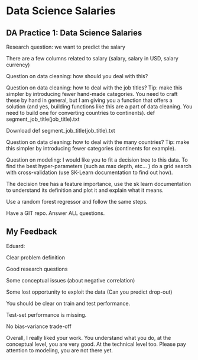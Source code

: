 # Data Science Salaries



## DA Practice 1: Data Science Salaries

Research question: we want to predict the salary

There are a few columns related to salary (salary, salary in USD, salary currency)

Question on data cleaning: how should you deal with this? 

Question on data cleaning: how to deal with the job titles? Tip: make this simpler by introducing fewer hand-made categories. You need to craft these by hand in general, but I am giving you a function that offers a solution (and yes, building functions like this are a part of data cleaning. You need to build one for converting countries to continents). def segment_job_title(job_title).txt

Download def segment_job_title(job_title).txt

 

Question on data cleaning: how to deal with the many countries?   Tip: make this simpler by introducing fewer categories (continents for example).

Question on modeling: I would like you to fit a decision tree to this data.  To find the best hyper-parameters (such as max depth, etc... ) do a grid search with cross-validation (use SK-Learn documentation to find out how). 

The decision tree has a feature importance, use the sk learn documentation to understand its definition and plot it and explain what it means. 

Use a random forest regressor and follow the same steps.

Have a GIT repo. Answer ALL questions.

## My Feedback

Eduard:

 
Clear problem definition

Good research questions

Some conceptual issues (about negative correlation)

Some lost opportunity to exploit the data (Can you predict drop-out)

You should be clear on train and test performance.

Test-set performance is missing.

No bias-variance trade-off


Overall, I really liked your work. You understand what you do, at the conceptual level, you are very good. At the technical level too. Please pay attention to modeling, you are not there yet.
